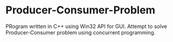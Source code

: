 Producer-Consumer-Problem
=========================

PRogram written in C++ using Win32 API for GUI. Attempt to solve Producer-Consumer problem using concurrent programming.
